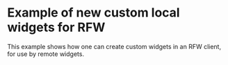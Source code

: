 # Example of new custom local widgets for RFW

This example shows how one can create custom widgets in an RFW client,
for use by remote widgets.
